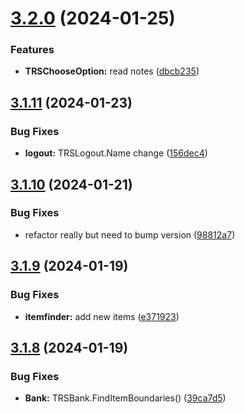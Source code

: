 # [3.2.0](https://github.com/Torwent/SRL-T/compare/v3.1.11...v3.2.0) (2024-01-25)


### Features

* **TRSChooseOption:** read notes ([dbcb235](https://github.com/Torwent/SRL-T/commit/dbcb2359182a174a2cbf60b535b3aef6adb28675))



## [3.1.11](https://github.com/Torwent/SRL-T/compare/v3.1.10...v3.1.11) (2024-01-23)


### Bug Fixes

* **logout:** TRSLogout.Name change ([156dec4](https://github.com/Torwent/SRL-T/commit/156dec4f1b8a8d96373c562441b260415de2df9a))



## [3.1.10](https://github.com/Torwent/SRL-T/compare/v3.1.9...v3.1.10) (2024-01-21)


### Bug Fixes

* refactor really but need to bump version ([98812a7](https://github.com/Torwent/SRL-T/commit/98812a79e113a952250a6a40977699e5c892d1fe))



## [3.1.9](https://github.com/Torwent/SRL-T/compare/v3.1.8...v3.1.9) (2024-01-19)


### Bug Fixes

* **itemfinder:** add new items ([e371923](https://github.com/Torwent/SRL-T/commit/e371923a7701811e5db5d502fca8bce9acc38583))



## [3.1.8](https://github.com/Torwent/SRL-T/compare/v3.1.7...v3.1.8) (2024-01-19)


### Bug Fixes

* **Bank:** TRSBank.FindItemBoundaries() ([39ca7d5](https://github.com/Torwent/SRL-T/commit/39ca7d596e453a507421f813302c1d0b5865a34c))



